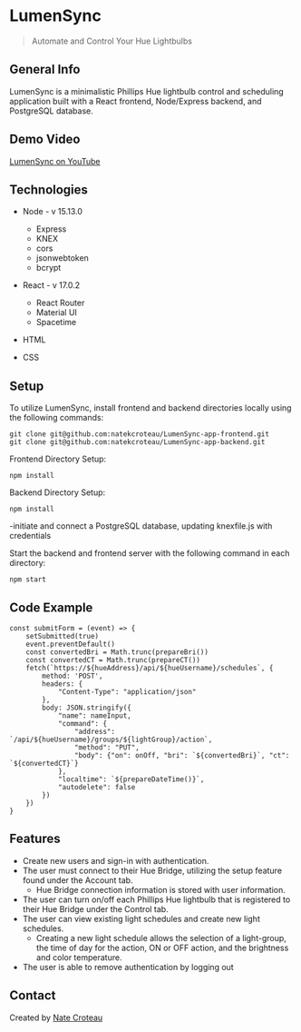 
# LumenSync
> Automate and Control Your Hue Lightbulbs


## General Info
LumenSync is a minimalistic Phillips Hue lightbulb control and scheduling application built with a React frontend, Node/Express backend, and PostgreSQL database.

## Demo Video
[LumenSync on YouTube](https://youtu.be/Igzv4thhg1c)

## Technologies

* Node - v 15.13.0
  * Express
  * KNEX
  * cors
  * jsonwebtoken
  * bcrypt

* React - v 17.0.2
  * React Router
  * Material UI
  * Spacetime

* HTML
* CSS


## Setup
To utilize LumenSync, install frontend and backend directories locally using the following commands:
```
git clone git@github.com:natekcroteau/LumenSync-app-frontend.git
git clone git@github.com:natekcroteau/LumenSync-app-backend.git
```

Frontend Directory Setup:
```
npm install
```

Backend Directory Setup:
```
npm install
```
-initiate and connect a PostgreSQL database, updating knexfile.js with credentials



Start the backend and frontend server with the following command in each directory:
```
npm start
```


## Code Example
```
const submitForm = (event) => {
    setSubmitted(true)
    event.preventDefault()
    const convertedBri = Math.trunc(prepareBri())
    const convertedCT = Math.trunc(prepareCT())
    fetch(`https://${hueAddress}/api/${hueUsername}/schedules`, {
        method: 'POST',
        headers: {
            "Content-Type": "application/json"
        },
        body: JSON.stringify({
            "name": nameInput,
            "command": {
                "address": `/api/${hueUsername}/groups/${lightGroup}/action`,
                "method": "PUT",
                "body": {"on": onOff, "bri": `${convertedBri}`, "ct": `${convertedCT}`}
            },
            "localtime": `${prepareDateTime()}`,
            "autodelete": false
        })
    })
}
```

## Features
* Create new users and sign-in with authentication.
* The user must connect to their Hue Bridge, utilizing the setup feature found under the Account tab.
  * Hue Bridge connection information is stored with user information.
* The user can turn on/off each Phillips Hue lightbulb that is registered to their Hue Bridge under the Control tab.
* The user can view existing light schedules and create new light schedules. 
  * Creating a new light schedule allows the selection of a light-group, the time of day for the action, ON or OFF action, and the brightness and color temperature. 
* The user is able to remove authentication by logging out

## Contact
Created by [Nate Croteau](https://github.com/natekcroteau)
